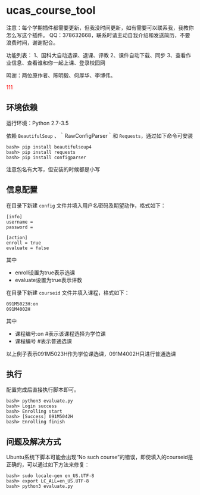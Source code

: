 # ucas_course_tool
注意：每个学期插件都需要更新，但我没时间更新，如有需要可以联系我，我教你怎么写这个插件。 QQ：378632668，联系时请主动自我介绍和发送简历，不要浪费时间，谢谢配合。

功能列表：
1、国科大自动选课、退课、评教
2、课件自动下载、同步
3、查看作业信息、查看谁和你一起上课、登录校园网



鸣谢：两位原作者、陈明毅、何厚华、李博伟。


<font color="red">111</font>

## 环境依赖
运行环境：Python 2.7-3.5

依赖 `BeautifulSoup` 、｀RawConfigParser｀和 `Requests`，通过如下命令可安装

```
bash> pip install beautifulsoup4
bash> pip install requests
bash> pip install configparser
```
注意包名有大写，但安装的时候都是小写


## 信息配置
在目录下新建 `config` 文件并填入用户名密码及期望动作，格式如下：

```
[info]
username =
password =

[action]
enroll = true
evaluate = false
```

其中

- enroll设置为true表示选课
- evaluate设置为true表示评教

在目录下新建 `courseid` 文件并填入课程，格式如下：

```
091M5023H:on
091M4002H
```

其中

- 课程编号:on #表示该课程选择为学位课
- 课程编号 #表示普通选课

以上例子表示091M5023H作为学位课选课，091M4002H只进行普通选课

## 执行
配置完成后直接执行脚本即可。

```
bash> python3 evaluate.py
bash> Login success
bash> Enrolling start
bash> [Success] 091M5042H
bash> Enrolling finish
```

## 问题及解决方式
Ubuntu系统下脚本可能会出现“No such course”的错误，即使填入的courseid是正确的，可以通过如下方法来修复：

```
bash> sudo locale-gen en_US.UTF-8  
bash> export LC_ALL=en_US.UTF-8
bash> python3 evaluate.py
```
